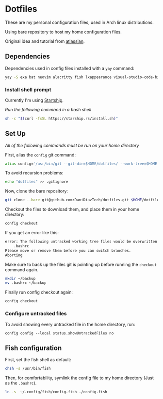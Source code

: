 # Dotfiles

These are my personal configuration files, used in Arch linux distributions.

Using bare repository to host my home configuration files.

Original idea and tutorial from [atlassian](https://www.atlassian.com/git/tutorials/dotfiles).

## Dependencies

Dependencies used in config files installed with a `yay` command:

```bash
yay -S exa bat neovim alacritty fish lxappearance visual-studio-code-bin
```

### Install shell prompt

Currently I'm using [Startship](https://starship.rs/guide/#%F0%9F%9A%80-installation).

*Run the following command in a bash shell*

```bash
sh -c "$(curl -fsSL https://starship.rs/install.sh)"
```

## Set Up

*All of the following commands must be run on your home directory*

First, alias the `config` git command:

```bash
alias config='/usr/bin/git --git-dir=$HOME/dotfiles/ --work-tree=$HOME'
```

To avoid recursion problems:

```bash
echo "dotfiles" >> .gitignore
```

Now, clone the bare repository:

```bash
git clone --bare git@github.com:DaniDiazTech/dotfiles.git $HOME/dotfiles
```

Checkout the files to download them, and place them in your home directory:

```bash
config checkout
```

If you get an error like this:

```bash
error: The following untracked working tree files would be overwritten by checkout:
    .bashrc
Please move or remove them before you can switch branches.
Aborting
```

Make sure to back up the files git is pointing up before running the `checkout` command again.

```bash
mkdir ~/backup
mv .bashrc ~/backup
```

Finally run config checkout again:

```bash
config checkout
```
### Configure untracked files
To avoid showing every untracked file in the home directory, run:

```
config config --local status.showUntrackedFiles no
```
## Fish configuration

First, set the fish shell as default:

```bash
chsh -s /usr/bin/fish
```

Then, for comfortability, symlink the config file to my home directory (Just as the `.bashrc`).

```bash
ln -s  ~/.config/fish/config.fish ./config.fish
```
